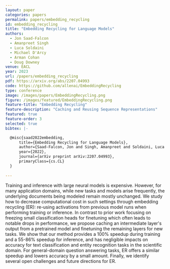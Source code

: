 ```yaml
---
layout: paper
categories: papers
permalink: papers/embedding_recycling
id: embedding_recycling
title: "Embedding Recycling for Language Models"
authors: 
  - Jon Saad-Falcon
  - Amanpreet Singh
  - Luca Soldaini
  - Michael D'Arcy
  - Arman Cohan
  - Doug Downey
venue: EACL
year: 2023
url: /papers/embedding_recycling
pdf: https://arxiv.org/abs/2207.04993
code: https://github.com/allenai/EmbeddingRecycling
type: conference
image: /images/papers/EmbeddingRecycling.png
figure: /images/featured/EmbeddingRecycling.png
feature-title: "Embedding Recycling"
feature-description: "Caching and Reusing Sequence Representations"
featured: true
feature-order: 3
selected: true
bibtex: |-

  @misc{saad2022embedding,
      title={Embedding Recycling for Language Models}, 
      author={Saad-Falcon, Jon and Singh, Amanpreet and Soldaini, Luca and D'Arcy, Mike and Cohan, Arman and Downey, Doug},
      year={2022},
      journal={arXiv preprint arXiv:2207.04993},
      primaryClass={cs.CL}
  }
  
---
```


Training and inference with large neural models is expensive. However, for many application domains, while new tasks and models arise frequently, the underlying documents being modeled remain mostly unchanged. We study how to decrease computational cost in such settings through embedding recycling (ER): re-using activations from previous model runs when performing training or inference. In contrast to prior work focusing on freezing small classification heads for finetuning which often leads to notable drops in performance, we propose caching an intermediate layer's output from a pretrained model and finetuning the remaining layers for new tasks. We show that our method provides a 100% speedup during training and a 55-86% speedup for inference, and has negligible impacts on accuracy for text classification and entity recognition tasks in the scientific domain. For general-domain question answering tasks, ER offers a similar speedup and lowers accuracy by a small amount. Finally, we identify several open challenges and future directions for ER.
